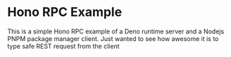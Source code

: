 # Hono RPC Example

This is a simple Hono RPC example of a Deno runtime server and a Nodejs PNPM package manager client. Just wanted to see how awesome it is to type safe REST request from the client